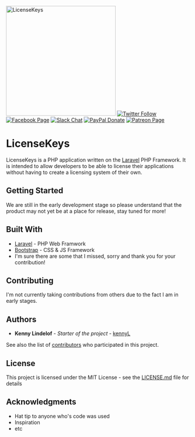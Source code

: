 <img src="https://github.com/kennyLtv/PHP-License-System/blob/master/public/img/logos/logo.png" alt="LicenseKeys" width="300" /></a>
[![Twitter Follow](https://img.shields.io/badge/Twitter-Follow-lightgrey.svg?style=flat-square)](https://twitter.com/kennyLtv)  [![Facebook Page](https://img.shields.io/badge/Facebook-Like-lightgrey.svg?style=flat-square)](https://www.facebook.com/kennyLtv/)  [![Slack Chat](https://img.shields.io/badge/%23%20Slack-Chat-brightgreen.svg?style=flat-square)](https://kennyl.design/slack)  [![PayPal Donate](https://img.shields.io/badge/PayPal-Donate-blue.svg?style=flat-square)](https://paypal.me/kennyLtv) [![Patreon Page](https://img.shields.io/badge/Patreon-Support-orange.svg)](https://www.patreon.com/kennyL)
# LicenseKeys

LicenseKeys is a PHP application written on the [Laravel](http://laravel.com/) PHP Framework. It is intended to allow developers to be able to license their applications without having to create a licensing system of their own.

## Getting Started
We are still in the early development stage so please understand that the product may not yet be at a place for release, stay tuned for more!

## Built With

* [Laravel](http://laravel.com/) - PHP Web Framwork
* [Bootstrap](getbootstrap.com) - CSS & JS Framework
* I'm sure there are some that I missed, sorry and thank you for your contribution!

## Contributing

I'm not currently taking contributions from others due to the fact I am in early stages.

## Authors

* **Kenny Lindelof** - *Starter of the project* - [kennyL](https://kennyL.design)

See also the list of [contributors](https://github.com/kennyLtv/LicenseKeys/graphs/contributors) who participated in this project.

## License

This project is licensed under the MIT License - see the [LICENSE.md](LICENSE.md) file for details

## Acknowledgments

* Hat tip to anyone who's code was used
* Inspiration
* etc
